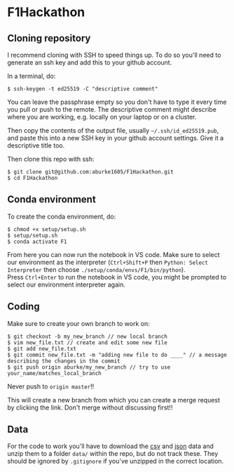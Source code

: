 # F1Hackathon

## Cloning repository

I recommend cloning with SSH to speed things up. To do so you'll need to generate an ssh key and add this to your github account.

In a terminal, do:

```
$ ssh-keygen -t ed25519 -C "descriptive comment"
```

You can leave the passphrase empty so you don't have to type it every time you pull or push to the remote. The descriptive comment might describe where you are working, e.g. locally on your laptop or on a cluster.

Then copy the contents of the output file, usually `~/.ssh/id_ed25519.pub`, and paste this into a new SSH key in your github account settings. Give it a descriptive title too.

Then clone this repo with ssh:

```
$ git clone git@github.com:aburke1605/F1Hackathon.git
$ cd F1Hackathon
```

## Conda environment

To create the conda environment, do:

```
$ chmod +x setup/setup.sh
$ setup/setup.sh
$ conda activate F1
```

From here you can now run the notebook in VS code. Make sure to select our environment as the interpreter (`Ctrl+Shift+P` then `Python: Select Interpreter` then choose `./setup/conda/envs/F1/bin/python`).\
Press `Ctrl+Enter` to run the notebook in VS code, you might be prompted to select our environment interpreter again.

## Coding

Make sure to create your own branch to work on:

```
$ git checkout -b my_new_branch // new local branch
$ vim new_file.txt // create and edit some new file
$ git add new_file.txt
$ git commit new_file.txt -m "adding new file to do ____" // a message describing the changes in the commit
$ git push origin aburke/my_new_branch // try to use your_name/matches_local_branch
```

Never push to `origin master`!!

This will create a new branch from which you can create a merge request by clicking the link. Don't merge without discussing first!!

## Data

For the code to work you'll have to download the [csv](https://www.kaggle.com/oracledevrel/formulaaihackathon2022?select=weather.csv) and [json](https://www.kaggle.com/oracledevrel/formulaaihackathon2022?select=weather.json) data and unzip them to a folder `data/` within the repo, but do not track these. They should be ignored by `.gitignore` if you've unzipped in the correct location.
